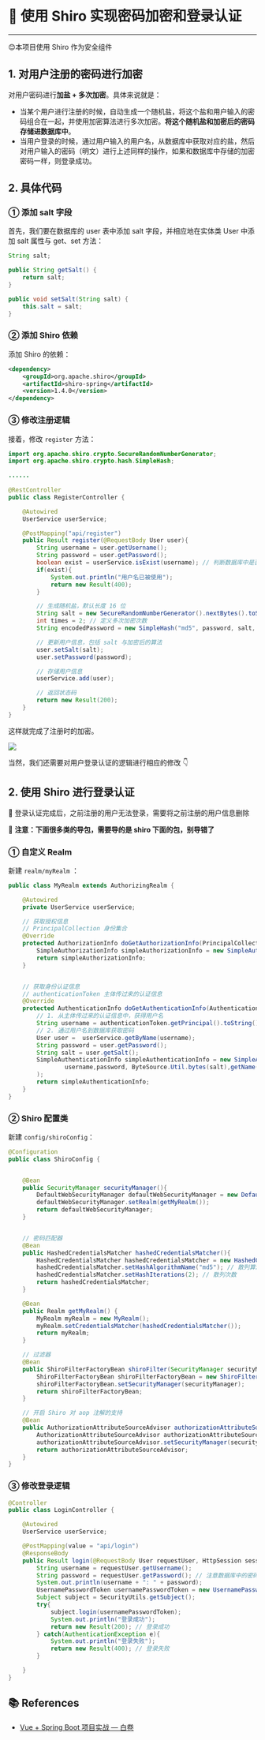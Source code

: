 # 🍰 使用 Shiro 实现密码加密和登录认证

---

 😊本项目使用 Shiro 作为安全组件

## 1. 对用户注册的密码进行加密

对用户密码进行**加盐 + 多次加密**。具体来说就是：

- 当某个用户进行注册的时候，自动生成一个随机盐，将这个盐和用户输入的密码组合在一起，并使用加密算法进行多次加密。**将这个随机盐和加密后的密码存储进数据库中**。
- 当用户登录的时候，通过用户输入的用户名，从数据库中获取对应的盐，然后对用户输入的密码（明文）进行上述同样的操作，如果和数据库中存储的加密密码一样，则登录成功。

## 2. 具体代码

### ① 添加 salt 字段

首先，我们要在数据库的 user 表中添加 salt 字段，并相应地在实体类 User 中添加 salt 属性与 get、set 方法：

```java
String salt;

public String getSalt() {
    return salt;
}

public void setSalt(String salt) {
    this.salt = salt;
}
```

### ② 添加 Shiro 依赖

添加 Shiro 的依赖：

```xml
<dependency>
    <groupId>org.apache.shiro</groupId>
    <artifactId>shiro-spring</artifactId>
    <version>1.4.0</version>
</dependency>
```

### ③ 修改注册逻辑

接着，修改 `register` 方法：

```java
import org.apache.shiro.crypto.SecureRandomNumberGenerator;
import org.apache.shiro.crypto.hash.SimpleHash;

......
    
@RestController
public class RegisterController {

    @Autowired
    UserService userService;

    @PostMapping("api/register")
    public Result register(@RequestBody User user){
        String username = user.getUsername();
        String password = user.getPassword();
        boolean exist = userService.isExist(username); // 判断数据库中是否存在
        if(exist){
            System.out.println("用户名已被使用");
            return new Result(400);
        }

        // 生成随机盐，默认长度 16 位
        String salt = new SecureRandomNumberGenerator().nextBytes().toString();
        int times = 2; // 定义多次加密次数
        String encodedPassword = new SimpleHash("md5", password, salt, times).toString(); // 加密后的算法

        // 更新用户信息，包括 salt 与加密后的算法
        user.setSalt(salt);
        user.setPassword(password);

        // 存储用户信息
        userService.add(user);

        // 返回状态码
        return new Result(200);
    }
}
```

这样就完成了注册时的加密。

![](https://gitee.com/veal98/images/raw/master/img/20200822100132.png)

当然，我们还需要对用户登录认证的逻辑进行相应的修改 👇 

## 2. 使用 Shiro 进行登录认证

🚨 登录认证完成后，之前注册的用户无法登录，需要将之前注册的用户信息删除

🚨 **注意：下面很多类的导包，需要导的是 shiro 下面的包，别导错了**

### ① 自定义 Realm

新建 `realm/myRealm` ：

```java
public class MyRealm extends AuthorizingRealm {

    @Autowired
    private UserService userService;

    // 获取授权信息
    // PrincipalCollection 身份集合
    @Override
    protected AuthorizationInfo doGetAuthorizationInfo(PrincipalCollection principalCollection) {
        SimpleAuthorizationInfo simpleAuthorizationInfo = new SimpleAuthorizationInfo();
        return simpleAuthorizationInfo;
    }


    // 获取身份认证信息
    // authenticationToken 主体传过来的认证信息
    @Override
    protected AuthenticationInfo doGetAuthenticationInfo(AuthenticationToken authenticationToken) throws AuthenticationException {
        // 1. 从主体传过来的认证信息中，获得用户名
        String username = authenticationToken.getPrincipal().toString();
        // 2. 通过用户名到数据库获取密码
        User user =  userService.getByName(username);
        String password = user.getPassword();
        String salt = user.getSalt();
        SimpleAuthenticationInfo simpleAuthenticationInfo = new SimpleAuthenticationInfo(
                username,password, ByteSource.Util.bytes(salt),getName()
        );
        return simpleAuthenticationInfo;
    }
}
```

### ② Shiro 配置类

新建 `config/shiroConfig`：

```java
@Configuration
public class ShiroConfig {


    @Bean
    public SecurityManager securityManager(){
        DefaultWebSecurityManager defaultWebSecurityManager = new DefaultWebSecurityManager();
        defaultWebSecurityManager.setRealm(getMyRealm());
        return defaultWebSecurityManager;
    }


    // 密码匹配器
    @Bean
    public HashedCredentialsMatcher hashedCredentialsMatcher(){
        HashedCredentialsMatcher hashedCredentialsMatcher = new HashedCredentialsMatcher();
        hashedCredentialsMatcher.setHashAlgorithmName("md5"); // 散列算法
        hashedCredentialsMatcher.setHashIterations(2); // 散列次数
        return hashedCredentialsMatcher;
    }

    @Bean
    public Realm getMyRealm() {
        MyRealm myRealm = new MyRealm();
        myRealm.setCredentialsMatcher(hashedCredentialsMatcher());
        return myRealm;
    }

    // 过滤器
    @Bean
    public ShiroFilterFactoryBean shiroFilter(SecurityManager securityManager){
        ShiroFilterFactoryBean shiroFilterFactoryBean = new ShiroFilterFactoryBean();
        shiroFilterFactoryBean.setSecurityManager(securityManager);
        return shiroFilterFactoryBean;
    }

    // 开启 Shiro 对 aop 注解的支持
    @Bean
    public AuthorizationAttributeSourceAdvisor authorizationAttributeSourceAdvisor(SecurityManager securityManager){
        AuthorizationAttributeSourceAdvisor authorizationAttributeSourceAdvisor = new AuthorizationAttributeSourceAdvisor();
        authorizationAttributeSourceAdvisor.setSecurityManager(securityManager);
        return authorizationAttributeSourceAdvisor;
    }
}
```

### ③ 修改登录逻辑

```java
@Controller
public class LoginController {

    @Autowired
    UserService userService;

    @PostMapping(value = "api/login")
    @ResponseBody
    public Result login(@RequestBody User requestUser, HttpSession session) {
        String username = requestUser.getUsername();
        String password = requestUser.getPassword(); // 注意数据库中的密码是已经加密过的
        System.out.println(username + ": " + password);
        UsernamePasswordToken usernamePasswordToken = new UsernamePasswordToken(username, password);
        Subject subject = SecurityUtils.getSubject();
        try{
            subject.login(usernamePasswordToken);
            System.out.println("登录成功");
            return new Result(200); // 登录成功
        } catch(AuthenticationException e){
            System.out.println("登录失败");
            return new Result(400); // 登录失败
        }

    }
}
```

## 📚 References

- [Vue + Spring Boot 项目实战 — 白卷](https://blog.csdn.net/Neuf_Soleil/article/details/88925013)